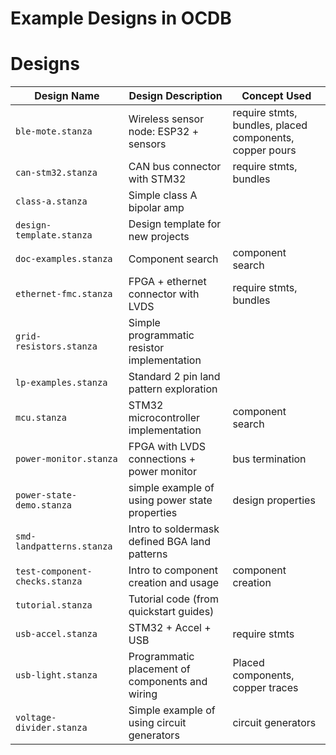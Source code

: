 # Example Designs in OCDB

# Designs
| Design Name                   | Design Description               | Concept Used |
|-------------------------------|--------------------------------- |--------------------    |
| `ble-mote.stanza`             | Wireless sensor node: ESP32 + sensors | require stmts, bundles, placed components, copper pours |
| `can-stm32.stanza`            | CAN bus connector with STM32 | require stmts, bundles |                            |
| `class-a.stanza`              | Simple class A bipolar amp | |                            |
| `design-template.stanza`      | Design template for new projects |
| `doc-examples.stanza`         | Component search | component search |
| `ethernet-fmc.stanza`         | FPGA + ethernet connector with LVDS | require stmts, bundles |
| `grid-resistors.stanza`       | Simple programmatic resistor implementation | |
| `lp-examples.stanza`          | Standard 2 pin land pattern exploration | |
| `mcu.stanza`                  | STM32 microcontroller implementation | component search |
| `power-monitor.stanza`        | FPGA with LVDS connections + power monitor | bus termination |
| `power-state-demo.stanza`     | simple example of using power state properties | design properties |
| `smd-landpatterns.stanza`     | Intro to soldermask defined BGA land patterns ||
| `test-component-checks.stanza`| Intro to component creation and usage | component creation |
| `tutorial.stanza`             | Tutorial code (from quickstart guides) | |
| `usb-accel.stanza`            | STM32 + Accel + USB | require stmts |
| `usb-light.stanza`            | Programmatic placement of components and wiring | Placed components, copper traces|
| `voltage-divider.stanza`      | Simple example of using circuit generators | circuit generators |
